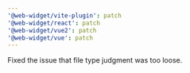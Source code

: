 ```yaml
---
'@web-widget/vite-plugin': patch
'@web-widget/react': patch
'@web-widget/vue2': patch
'@web-widget/vue': patch
---
```


Fixed the issue that file type judgment was too loose.
